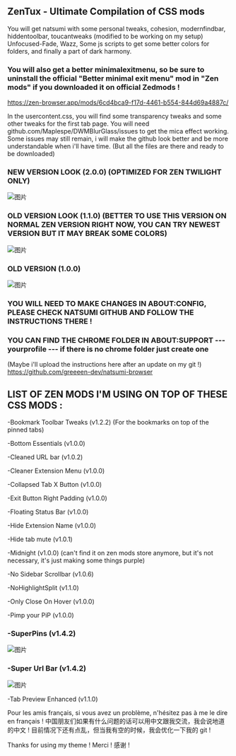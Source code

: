 ## ZenTux - Ultimate Compilation of CSS mods
You will get natsumi with some personal tweaks, cohesion, 
modernfindbar, hiddentoolbar, toucantweaks (modified to be working on my setup)
Unfocused-Fade, Wazz, Some js scripts to get some better colors for folders,
and finally a part of dark harmony.
### You will also get a better minimalexitmenu, so be sure to uninstall the official "Better minimal exit menu" mod in "Zen mods" if you downloaded it on official Zedmods !
https://zen-browser.app/mods/6cd4bca9-f17d-4461-b554-844d69a4887c/

In the usercontent.css, you will find some transparency tweaks and some other tweaks for the first tab page.
You will need github.com/Maplespe/DWMBlurGlass/issues to get the mica effect working.
Some issues may still remain, i will make the github look better and be more understandable when i'll have time. (But all the files are there and ready to be downloaded)
### NEW VERSION LOOK (2.0.0) (OPTIMIZED FOR ZEN TWILIGHT ONLY)
![图片](https://github.com/user-attachments/assets/de32dd0b-0f5d-4f0c-aef1-1c61366cedf1)


### OLD VERSION LOOK (1.1.0) (BETTER TO USE THIS VERSION ON NORMAL ZEN VERSION RIGHT NOW, YOU CAN TRY NEWEST VERSION BUT IT MAY BREAK SOME COLORS)
![图片](https://github.com/user-attachments/assets/9eaa5e9f-f69d-4bc6-bf12-373222fe1ca2)

### OLD VERSION (1.0.0)
![图片](https://github.com/user-attachments/assets/badbc24b-65f9-4482-9dff-5ad002f95647)

### YOU WILL NEED TO MAKE CHANGES IN ABOUT:CONFIG, PLEASE CHECK NATSUMI GITHUB AND FOLLOW THE INSTRUCTIONS THERE ! 
### YOU CAN FIND THE CHROME FOLDER IN ABOUT:SUPPORT --- yourprofile --- if there is no chrome folder just create one
(Maybe i'll upload the instructions here after an update on my git !)
https://github.com/greeeen-dev/natsumi-browser

## LIST OF ZEN MODS I'M USING ON TOP OF THESE CSS MODS :

-Bookmark Toolbar Tweaks (v1.2.2) (For the bookmarks on top of the pinned tabs)

-Bottom Essentials (v1.0.0)

-Cleaned URL bar (v1.0.2)

-Cleaner Extension Menu (v1.0.0)

-Collapsed Tab X Button (v1.0.0)

-Exit Button Right Padding (v1.0.0)

-Floating Status Bar (v1.0.0)

-Hide Extension Name (v1.0.0)

-Hide tab mute (v1.0.1)

-Midnight (v1.0.0) (can't find it on zen mods store anymore, but it's not necessary, it's just making some things purple)

-No Sidebar Scrollbar (v1.0.6)

-NoHighlightSplit (v1.1.0)

-Only Close On Hover (v1.0.0)

-Pimp your PiP (v1.0.0)

### -SuperPins (v1.4.2)
![图片](https://github.com/user-attachments/assets/30f6dc33-b7c5-499c-a86c-1d2715d75d1a)

### -Super Url Bar (v1.4.2)
![图片](https://github.com/user-attachments/assets/0eeedf20-93f9-4cae-b918-a3a0396f477a)


-Tab Preview Enhanced (v1.1.0)

Pour les amis français, si vous avez un problème, n'hésitez pas à me le dire en français !
中国朋友们如果有什么问题的话可以用中文跟我交流，我会说地道的中文 !
目前情况下还有点乱，但当我有空的时候，我会优化一下我的 git !

Thanks for using my theme !
Merci !
感谢 !
